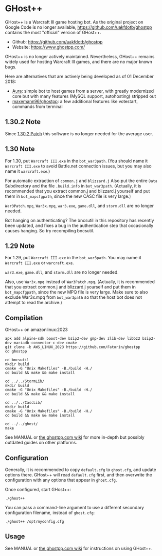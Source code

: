 GHost++
=======

GHost++ is a Warcraft III game hosting bot. As the original project on Google Code is no longer available, https://github.com/uakfdotb/ghostpp contains the most "official" version of GHost++.

* Github: https://github.com/uakfdotb/ghostpp
* Website: https://www.ghostpp.com/

GHost++ is no longer actively maintained. Nevertheless, GHost++ remains widely used for hosting Warcraft III games, and there are no major known bugs.

Here are alternatives that are actively being developed as of 01 December 2018:

* [Aura](https://github.com/Josko/aura-bot/): simple bot to host games from a server, with greatly modernized core but with many features (MySQL support, autohosting) stripped out
* [maxemann96/ghostpp](https://github.com/maxemann96/ghostpp): a few additional features like votestart, commands from terminal

1.30.2 Note
---------
Since [1.30.2 Patch](https://us.forums.blizzard.com/en/warcraft3/t/1-30-2-patch-notes/1672) this software is no longer needed for the average user.

1.30 Note
---------

For 1.30, put `Warcraft III.exe` in the `bot_war3path`. (You should name it `Warcraft III.exe` to avoid Battle.net connection issues, but you may also name it `warcraft.exe`.)

For automatic extraction of `common.j` and `blizzard.j` Also put the entire `Data` Subdirectory and the file `.build.info` in `bot_war3path`. (Actually, it is recommended that you extract common.j and blizzard.j yourself and put them in `bot_mapcfgpath`, since the new CASC file is very large.)

`War3Patch.mpq`, `War3x.mpq`, `war3.exe`, `game.dll`, and `storm.dll` are no longer needed.

Bot hanging on authenticating? The bncsutil in this repository has recently been updated, and fixes a bug in the authentication step that occasionally causes hanging. So try recompiling bncsutil.

1.29 Note
---------

For 1.29, put `Warcraft III.exe` in the `bot_war3path`. You may name it `Warcraft III.exe` or `warcraft.exe`.

`war3.exe`, `game.dll`, and `storm.dll` are no longer needed.

Also, use `War3x.mpq` instead of `War3Patch.mpq`. (Actually, it is recommended that you extract common.j and blizzard.j yourself and put them in `bot_mapcfgpath`, since the new MPQ file is very large. Make sure to also exclude War3x.mpq from `bot_war3path` so that the host bot does not attempt to read the archive.)

Compilation
-----------

GHost++ on amazonlinux:2023

	apk add alpine-sdk boost-dev bzip2-dev gmp-dev zlib-dev libbz2 bzip2-dev mariadb-connector-c-dev cmake
	git clone -b AWS_LINUX_2023 https://github.com/Fatorin/ghostpp
	cd ghostpp

    cd bncsutil
    mkdir build
    cmake -G "Unix Makefiles" -B./build -H./
    cd build && make && make install

    cd ../../StormLib/
    mkdir build
    cmake -G "Unix Makefiles" -B./build -H./
    cd build && make && make install

    cd ../../CascLib/
    mkdir build
    cmake -G "Unix Makefiles" -B./build -H./
    cd build && make && make install

	cd ../../ghost/
	make

See MANUAL or [the ghostpp.com wiki](https://www.ghostpp.com/wiki/index.php?title=Main_Page) for more in-depth but possibly outdated guides on other platforms.

Configuration
-------------

Generally, it is recommended to copy `default.cfg` to `ghost.cfg`, and update options there. GHost++ will read `default.cfg` first, and then overwrite the configuration with any options that appear in `ghost.cfg`.

Once configured, start GHost++:

	./ghost++

You can pass a command-line argument to use a different secondary configuration filename, instead of `ghost.cfg`:

	./ghost++ /opt/myconfig.cfg

Usage
-----

See MANUAL or [the ghostpp.com wiki](https://www.ghostpp.com/wiki/index.php?title=Main_Page) for instructions on using GHost++.
